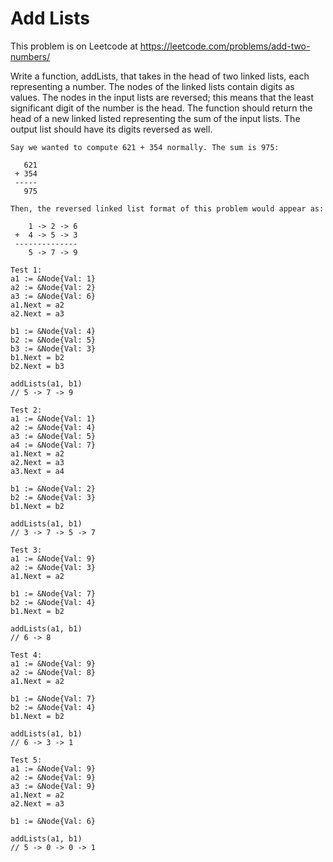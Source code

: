 # Add Lists

This problem is on Leetcode at https://leetcode.com/problems/add-two-numbers/

Write a function, addLists, that takes in the head of two linked lists, each representing a number. The nodes of the linked lists contain digits as values. The nodes in the input lists are reversed; this means that the least significant digit of the number is the head. The function should return the head of a new linked listed representing the sum of the input lists. The output list should have its digits reversed as well.

```
Say we wanted to compute 621 + 354 normally. The sum is 975:

   621
 + 354
 -----
   975

Then, the reversed linked list format of this problem would appear as:

    1 -> 2 -> 6
 +  4 -> 5 -> 3
 --------------
    5 -> 7 -> 9
```

```
Test 1:
a1 := &Node{Val: 1}
a2 := &Node{Val: 2}
a3 := &Node{Val: 6}
a1.Next = a2
a2.Next = a3

b1 := &Node{Val: 4}
b2 := &Node{Val: 5}
b3 := &Node{Val: 3}
b1.Next = b2
b2.Next = b3

addLists(a1, b1)
// 5 -> 7 -> 9

Test 2:
a1 := &Node{Val: 1}
a2 := &Node{Val: 4}
a3 := &Node{Val: 5}
a4 := &Node{Val: 7}
a1.Next = a2
a2.Next = a3
a3.Next = a4

b1 := &Node{Val: 2}
b2 := &Node{Val: 3}
b1.Next = b2

addLists(a1, b1)
// 3 -> 7 -> 5 -> 7

Test 3:
a1 := &Node{Val: 9}
a2 := &Node{Val: 3}
a1.Next = a2

b1 := &Node{Val: 7}
b2 := &Node{Val: 4}
b1.Next = b2

addLists(a1, b1)
// 6 -> 8

Test 4:
a1 := &Node{Val: 9}
a2 := &Node{Val: 8}
a1.Next = a2

b1 := &Node{Val: 7}
b2 := &Node{Val: 4}
b1.Next = b2

addLists(a1, b1)
// 6 -> 3 -> 1

Test 5:
a1 := &Node{Val: 9}
a2 := &Node{Val: 9}
a3 := &Node{Val: 9}
a1.Next = a2
a2.Next = a3

b1 := &Node{Val: 6}

addLists(a1, b1)
// 5 -> 0 -> 0 -> 1
```
